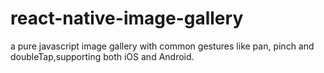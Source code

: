 # react-native-image-gallery
a pure javascript image gallery with common gestures like pan, pinch and doubleTap,supporting both iOS and Android.
